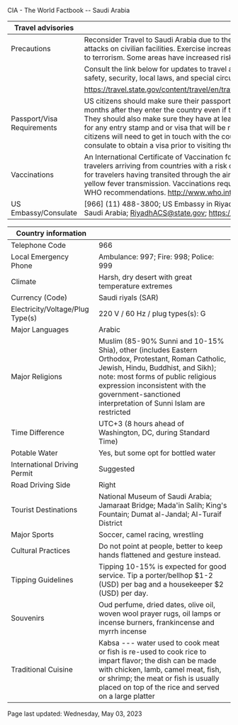CIA - The World Factbook -- Saudi Arabia

| Travel advisories | |
| --- | --- |
| Precautions | Reconsider Travel to Saudi Arabia due to the threat of missile and drone attacks on civilian facilities. Exercise increased caution in Saudi Arabia due to terrorism. Some areas have increased risk. |
| | Consult the link below for updates to travel advisories and statements on safety, security, local laws, and special circumstances in this country. |
| | <https://travel.state.gov/content/travel/en/traveladvisories/traveladvisories.html> |
| Passport/Visa Requirements | US citizens should make sure their passport will not expire for at least 6 months after they enter the country even if they do not intend to stay that long. They should also make sure they have at least 1 blank page in their passport for any entry stamp and or visa that will be required. A visa is required. US citizens will need to get in touch with the country's embassy or nearest consulate to obtain a visa prior to visiting the country. |
| Vaccinations | An International Certificate of Vaccination for yellow fever is required for travelers arriving from countries with a risk of yellow fever transmission and for travelers having transited through the airport of a country with risk of yellow fever transmission. Vaccinations required for certain visa classes. See WHO recommendations.  <http://www.who.int/> |
| US Embassy/Consulate | [966] (11) 488-3800; US Embassy in Riyadh, PO Box 94309, Riyadh 11693, Saudi Arabia; RiyadhACS@state.gov; https://sa.usembassy.gov/ |

| Country information |  |
| --- | --- |
| Telephone Code | 966 |
| Local Emergency Phone | Ambulance: 997; Fire: 998; Police: 999 |
| Climate | Harsh, dry desert with great temperature extremes |
| Currency (Code) | Saudi riyals (SAR) |
| Electricity/Voltage/Plug Type(s) | 220 V / 60 Hz / plug types(s): G |
| Major Languages | Arabic |
| Major Religions | Muslim (85-90% Sunni and 10-15% Shia), other (includes Eastern Orthodox, Protestant, Roman Catholic, Jewish, Hindu, Buddhist, and Sikh); note: most forms of public religious expression inconsistent with the government-sanctioned interpretation of Sunni Islam are restricted |
| Time Difference | UTC+3 (8 hours ahead of Washington, DC, during Standard Time) |
| Potable Water | Yes, but some opt for bottled water |
| International Driving Permit | Suggested |
| Road Driving Side | Right |
| Tourist Destinations | National Museum of Saudi Arabia; Jamaraat Bridge; Mada'in Salih; King's Fountain; Dumat al-Jandal; Al-Turaif District |
| Major Sports | Soccer, camel racing, wrestling |
| Cultural Practices | Do not point at people, better to keep hands flattened and gesture instead. |
| Tipping Guidelines | Tipping 10-15% is expected for good service. Tip a porter/bellhop $1-2 (USD) per bag and a housekeeper $2 (USD) per day. |
| Souvenirs | Oud perfume, dried dates, olive oil, woven wool prayer rugs, oil lamps or incense burners, frankincense and myrrh incense |
| Traditional Cuisine | Kabsa --- water used to cook meat or fish is re-used to cook rice to impart flavor; the dish can be made with chicken, lamb, camel meat, fish, or shrimp; the meat or fish is usually placed on top of the rice and served on a large platter |

Page last updated: Wednesday, May 03, 2023
